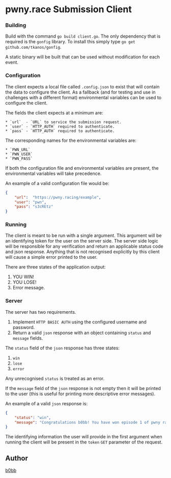 # pwny.race Submission Client

### Building

Build with the command `go build client.go`. The only dependency that is required is
the `gonfig` library. To install this simply type `go get github.com/tkanos/gonfig`.

A static binary will be built that can be used without modification for each event.

### Configuration

The client expects a local file called `.config.json` to exist that will contain the
data to configure the client. As a fallback (and for testing and use in challenges
with a different format) environmental variables can be used to configure the client.

The fields the client expects at a minimum are:

	* `url`  - `URL` to service the submission request.
	* `user` - `HTTP_AUTH` required to authenticate.
	* `pass` - `HTTP_AUTH` required to authenticate.

The corresponding names for the environmental variables are:

	* `PWN_URL`
	* `PWN_USER`
	* `PWN_PASS`

If both the configuration file and environmental variables are present, the environmental
variables will take precedence.

An example of a valid configuration file would be:
```json
{
	"url":  "https://pwny.racing/example",
	"user": "pwn",
	"pass": "s3cREtz"
}
```

### Running

The client is meant to be run with a single argument. This argument will be an identifying
token for the user on the server side. The server side logic will be responsible for any
verification and return an applicable status code and json response. Anything that is not
recognised explicitly by this client will cause a simple error printed to the user.

There are three states of the application output:

1. YOU WIN!
2. YOU LOSE!
3. Error message.

### Server

The server has two requirements.

1. Implement `HTTP BASIC AUTH` using the configured username and password.
2. Return a valid `json` response with an object containing `status` and `message` fields.

The `status` field of the `json` response has three states:
1. `win`
2. `lose`
3. `error`

Any unrecognised `status` is treated as an error.

If the `message` field of the `json` response is not empty then it will be printed to the user (this is useful for printing more descriptive error messages).

An example of a valid `json` response is:
```json
{
	"status": "win",
	"message": "Congratulations b0bb! You have won episode 1 of pwny race.",
}
```

The identifying information the user will provide in the first argument when running the client will be present in the `token` `GET` parameter of the request.

## Author

[b0bb](https://twitter.com/0xb0bb)
